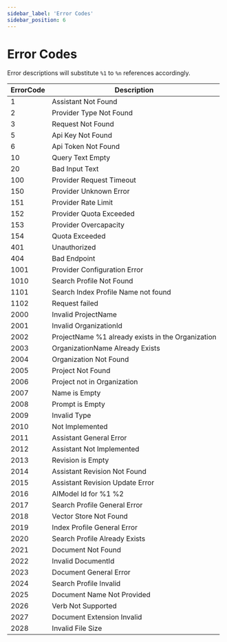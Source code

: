 ```yaml
---
sidebar_label: 'Error Codes'
sidebar_position: 6
---
```


# Error Codes

Error descriptions will substitute `%1` to `%n` references accordingly.

| ErrorCode | Description                                    |
|-----------|------------------------------------------------|
| 1         | Assistant Not Found                            |
| 2         | Provider Type Not Found                        |
| 3         | Request Not Found                              |
| 5         | Api Key Not Found                              |
| 6         | Api Token Not Found                            |
| 10        | Query Text Empty                               |
| 20        | Bad Input Text                                 |
| 100       | Provider Request Timeout                       |
| 150       | Provider Unknown Error                         |
| 151       | Provider Rate Limit                            |
| 152       | Provider Quota Exceeded                        |
| 153       | Provider Overcapacity                          |
| 154       | Quota Exceeded                                 |
| 401       | Unauthorized                                   |
| 404       | Bad Endpoint                                   |
| 1001      | Provider Configuration Error                   |
| 1010      | Search Profile Not Found                       |
| 1101      | Search Index Profile Name not found            |
| 1102      | Request failed                                 |
| 2000      | Invalid ProjectName                            |
| 2001      | Invalid OrganizationId                         |
| 2002      | ProjectName %1 already exists in the Organization |
| 2003      | OrganizationName Already Exists                |
| 2004      | Organization Not Found                         |
| 2005      | Project Not Found                              |
| 2006      | Project not in Organization                    |
| 2007      | Name is Empty                                  |
| 2008      | Prompt is Empty                                |
| 2009      | Invalid Type                                   |
| 2010      | Not Implemented                                |
| 2011      | Assistant General Error                        |
| 2012      | Assistant Not Implemented                      |
| 2013      | Revision is Empty                              |
| 2014      | Assistant Revision Not Found                   |
| 2015      | Assistant Revision Update Error                |
| 2016      | AIModel Id for %1 %2                           |
| 2017      | Search Profile General Error                   |
| 2018      | Vector Store Not Found                         |
| 2019      | Index Profile General Error                    |
| 2020      | Search Profile Already Exists                  |
| 2021      | Document Not Found                             |
| 2022      | Invalid DocumentId                             |
| 2023      | Document General Error                         |
| 2024      | Search Profile Invalid                         |
| 2025      | Document Name Not Provided                     |
| 2026      | Verb Not Supported                             |
| 2027      | Document Extension Invalid                     |
| 2028      | Invalid File Size                              |
